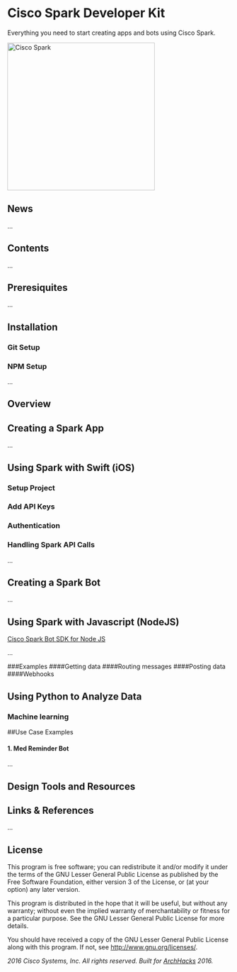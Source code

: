 # Cisco Spark Developer Kit
Everything you need to start creating apps and bots using Cisco Spark. 

<img src="https://boulder.startupweek.co/wp-content/uploads/sites/23/2016/05/Spark-Logo-bsw.png" alt="Cisco Spark" width=" 333px"/>

## News

...

## Contents 

...

## Preresiquites

...

## Installation

### Git Setup

### NPM Setup

...

## Overview

## Creating a Spark App 

...

## Using Spark with Swift (iOS) 

### Setup Project

### Add API Keys

### Authentication

### Handling Spark API Calls

...

## Creating a Spark Bot

...

## Using Spark with Javascript (NodeJS)
[Cisco Spark Bot SDK for Node JS](https://github.com/nmarus/flint)

...

###Examples
####Getting data
####Routing messages
####Posting data
####Webhooks

## Using Python to Analyze Data
### Machine learning

##Use Case Examples
#### 1. Med Reminder Bot
...

## Design Tools and Resources

## Links & References
...

## License

This program is free software; you can redistribute it and/or modify it under the terms of the GNU Lesser General Public License as published by the Free Software Foundation, either version 3 of the License, or (at your option) any later version.

This program is distributed in the hope that it will be useful, but without any warranty; without even the implied warranty of merchantability or fitness for a particular purpose. See the GNU Lesser General Public License for more details.

You should have received a copy of the GNU Lesser General Public License along with this program. If not, see http://www.gnu.org/licenses/.

*2016 Cisco Systems, Inc. All rights reserved. Built for [ArchHacks](https://archhacks.io) 2016.*
